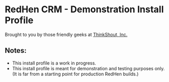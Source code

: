 # RedHen CRM - Demonstration Install Profile

Brought to you by those friendly geeks at [ThinkShout, Inc.](http://thinkshout.com)

## Notes:

* This install profile is a work in progress.
* This install profile is meant for demonstration and testing purposes only. (It is far from a starting point for production RedHen builds.)
